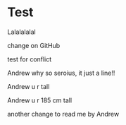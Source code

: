 # Test
Lalalalalal

change on GitHub



test for conflict

Andrew why so seroius, it just a line!!

Andrew u r tall


Andrew u r 185 cm tall

another change to read me by Andrew


